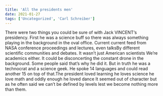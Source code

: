 ```yaml
---
title: 'All the presidents men'
date: 2021-01-27
tags: ['Uncategorized', 'Carl Schreiber']
---
```


There were two things you could be sure of with Jack VINCENT‘s presidency. First he was a science buff so there was always something playing in the background in the oval office. Current current feed from NASA conference proceedings and lectures, even talksBy different scientific communities and debates. It wasn’t just American scientists We’re academics either. It could be disconcerting the constant drone in the background. Some people said that’s why he did it. But in truth he was a technocrat and a science geek. He spoke 14 languages and could read another 15 on top of that.The president loved learning he loves science he love math and oddly enough he loved dance It seemed out of character but as he often said we can’t be defined by levels lest we become nothing more than them.
